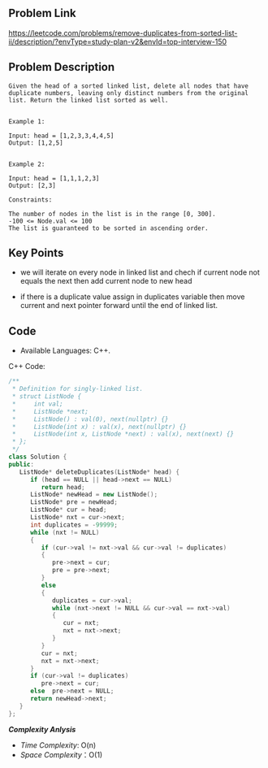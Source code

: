 ## Problem Link

https://leetcode.com/problems/remove-duplicates-from-sorted-list-ii/description/?envType=study-plan-v2&envId=top-interview-150

## Problem Description


```
Given the head of a sorted linked list, delete all nodes that have duplicate numbers, leaving only distinct numbers from the original list. Return the linked list sorted as well.


Example 1:

Input: head = [1,2,3,3,4,4,5]
Output: [1,2,5]


Example 2:

Input: head = [1,1,1,2,3]
Output: [2,3]

Constraints:

The number of nodes in the list is in the range [0, 300].
-100 <= Node.val <= 100
The list is guaranteed to be sorted in ascending order.

```
## Key Points

- we will iterate on every node in linked list and chech if current node not equals the next then add current node to new head 

- if there is a duplicate value assign in  duplicates variable then move current and next pointer forward until the end of linked list.

## Code

- Available Languages: C++.

C++ Code:

```cpp
/**
 * Definition for singly-linked list.
 * struct ListNode {
 *     int val;
 *     ListNode *next;
 *     ListNode() : val(0), next(nullptr) {}
 *     ListNode(int x) : val(x), next(nullptr) {}
 *     ListNode(int x, ListNode *next) : val(x), next(next) {}
 * };
 */
class Solution {
public:
   ListNode* deleteDuplicates(ListNode* head) {
      if (head == NULL || head->next == NULL)
         return head;
      ListNode* newHead = new ListNode();
      ListNode* pre = newHead;
      ListNode* cur = head;
      ListNode* nxt = cur->next;        
      int duplicates = -99999;
      while (nxt != NULL)
      {
         if (cur->val != nxt->val && cur->val != duplicates)
         {
            pre->next = cur;
            pre = pre->next;
         }
         else
         {
            duplicates = cur->val;
            while (nxt->next != NULL && cur->val == nxt->val)
            {
               cur = nxt;
               nxt = nxt->next;
            }
         }
         cur = nxt;
         nxt = nxt->next;
      }
      if (cur->val != duplicates)
         pre->next = cur;
      else  pre->next = NULL;
      return newHead->next;
   }
};
```

**_Complexity Anlysis_**

- _Time Complexity_: O(n)
- _Space Complexity_：O(1)